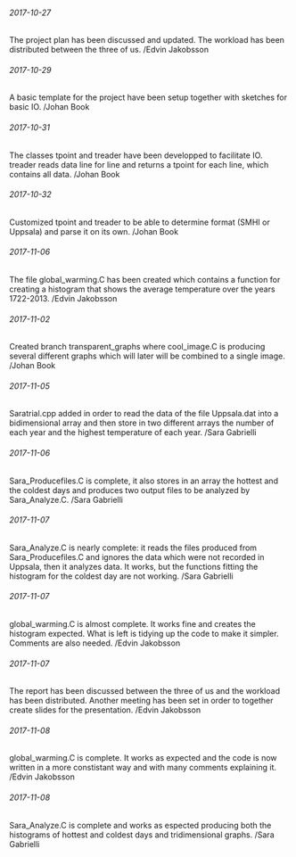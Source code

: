 ###### 2017-10-27
The project plan has been discussed and updated. The workload has been distributed between the three of us.
/Edvin Jakobsson


###### 2017-10-29
A basic template for the project have been setup together with sketches for basic IO.
/Johan Book


###### 2017-10-31
The classes tpoint and treader have been developped to facilitate IO. treader reads data line for line and returns a tpoint for each line, which contains all data.
/Johan Book


###### 2017-10-32
Customized tpoint and treader to be able to determine format (SMHI or Uppsala) and parse it on its own.
/Johan Book


###### 2017-11-06
The file global_warming.C has been created which contains a function for creating a histogram that shows the average temperature over the years 1722-2013.
/Edvin Jakobsson


###### 2017-11-02
Created branch transparent_graphs where cool_image.C is producing several different graphs which will later will be combined to a single image.
/Johan Book


###### 2017-11-05
Saratrial.cpp added in order to read the data of the file Uppsala.dat into a bidimensional array and then store in two different arrays the number of each year and the highest temperature of each year.
/Sara Gabrielli


###### 2017-11-06
Sara_Producefiles.C is complete, it also stores in an array the hottest and the coldest days and produces two output files to be analyzed by Sara_Analyze.C.
/Sara Gabrielli


###### 2017-11-07
Sara_Analyze.C is nearly complete: it reads the files produced from Sara_Producefiles.C and ignores the data which were not recorded in Uppsala, then it analyzes data. It works, but the functions fitting the histogram for the coldest day are not working.
/Sara Gabrielli


###### 2017-11-07
global_warming.C is almost complete. It works fine and creates the histogram expected. What is left is tidying up the code to make it simpler. Comments are also needed.
/Edvin Jakobsson


###### 2017-11-07
The report has been discussed between the three of us and the workload has been distributed. Another meeting has been set in order to together create slides for the presentation.
/Edvin Jakobsson


###### 2017-11-08
global_warming.C is complete. It works as expected and the code is now written in a more constistant way and with many comments explaining it.
/Edvin Jakobsson


###### 2017-11-08
Sara_Analyze.C is complete and works as espected producing both the histograms of hottest and coldest days and tridimensional graphs.
/Sara Gabrielli
